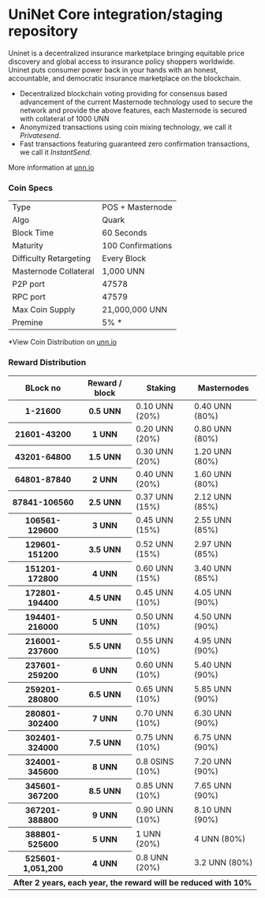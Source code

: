 UniNet Core integration/staging repository
=====================================

Uninet is a decentralized insurance marketplace bringing equitable price discovery and global access to insurance policy shoppers worldwide. Uninet puts consumer power back in your hands with an honest, accountable, and democratic insurance marketplace on the blockchain.
- Decentralized blockchain voting providing for consensus based advancement of the current Masternode technology used to secure the network and provide the above features, each Masternode is secured with collateral of 1000 UNN
- Anonymized transactions using coin mixing technology, we call it _Privatesend_.
- Fast transactions featuring guaranteed zero confirmation transactions, we call it _InstantSend_.

More information at [unn.io](http://uninet-coin.com)

### Coin Specs
<table>
<tr><td>Type</td><td>POS + Masternode</td></tr>
<tr><td>Algo</td><td>Quark</td></tr>
<tr><td>Block Time</td><td>60 Seconds</td></tr>
<tr><td>Maturity</td><td>100 Confirmations</td></tr>
<tr><td>Difficulty Retargeting</td><td>Every Block</td></tr>
<tr><td>Masternode Collateral</td><td>1,000 UNN</td></tr>
<tr><td>P2P port</td><td>47578</td></tr>
<tr><td>RPC port</td><td>47579</td></tr>
<tr><td>Max Coin Supply</td><td>21,000,000 UNN</td></tr>
<tr><td>Premine</td><td>5% *</td></tr>
</table>

*View Coin Distribution on [unn.io](http://uninet-coin.com)

### Reward Distribution


<table>
<thead>
<tr>
<th scope="col">BLock no</th>
<th scope="col">Reward / block</th>
<th scope="col">Staking</th>
<th scope="col">Masternodes</th> 
</tr>
</thead>
<tbody>
<tr>
<th scope="row">1-21600</th>
<th scope="row">0.5 UNN</th>
<td>0.10 UNN (20%)</td>
<td>0.40 UNN (80%)</td> 
</tr>
<tr>
<th scope="row">21601-43200</th>
<th scope="row">1 UNN</th>
<td>0.20 UNN (20%)</td>
<td>0.80 UNN (80%)</td>
</tr>
<tr>
<th scope="row">43201-64800</th>
<th scope="row">1.5 UNN</th>
<td>0.30 UNN (20%)</td>
<td>1.20 UNN (80%)</td>
</tr>
<tr>
<th scope="row">64801-87840</th>
<th scope="row">2 UNN</th>
<td>0.40 UNN (20%)</td>
<td>1.60 UNN (80%)</td>
</tr>
<tr>
<th scope="row">87841-106560</th>
<th scope="row">2.5 UNN</th>
<td>0.37 UNN (15%)</td>
<td>2.12 UNN (85%)</td>
</tr>
<tr>
<th scope="row">106561-129600</th>
<th scope="row">3 UNN</th>
<td>0.45 UNN (15%)</td>
<td>2.55 UNN (85%)</td>
</tr>
<tr>
<th scope="row">129601-151200</th>
<th scope="row">3.5 UNN</th>
<td>0.52 UNN (15%)</td>
<td>2.97 UNN (85%)</td>
</tr>
<tr>
<th scope="row">151201-172800</th>
<th scope="row">4 UNN</th>
<td>0.60 UNN (15%)</td>
<td>3.40 UNN (85%)</td>
</tr>
<tr>
<th scope="row">172801-194400</th>
<th scope="row">4.5 UNN</th>
<td>0.45 UNN (10%)</td>
<td>4.05 UNN (90%)</td>
</tr>
<tr>
<th scope="row">194401-216000</th>
<th scope="row">5 UNN</th>
<td>0.50 UNN (10%)</td>
<td>4.50 UNN (90%)</td>
</tr>
<tr>
<th scope="row">216001-237600</th>
<th scope="row">5.5 UNN</th>
<td>0.55 UNN (10%)</td>
<td>4.95 UNN (90%)</td>
</tr>
<tr>
<th scope="row">237601-259200</th>
<th scope="row">6 UNN</th>
<td>0.60 UNN (10%)</td>
<td>5.40 UNN (90%)</td>
</tr>
<tr>
<th scope="row">259201-280800</th>
<th scope="row">6.5 UNN</th>
<td>0.65 UNN (10%)</td>
<td>5.85 UNN (90%)</td>
</tr>
<tr>
<th scope="row">280801-302400</th>
<th scope="row">7 UNN</th>
<td>0.70 UNN (10%)</td>
<td>6.30 UNN (90%)</td>
</tr>
<tr>
<th scope="row">302401-324000</th>
<th scope="row">7.5 UNN</th>
<td>0.75 UNN (10%)</td>
<td>6.75 UNN (90%)</td>
</tr>
<tr>
<th scope="row">324001-345600</th>
<th scope="row">8 UNN</th>
<td>0.8 0SINS (10%)</td>
<td>7.20 UNN (90%)</td>
</tr>
<tr>
<th scope="row">345601-367200</th>
<th scope="row">8.5 UNN</th>
<td>0.85 UNN (10%)</td>
<td>7.65 UNN (90%)</td>
</tr>
<tr>
<th scope="row">367201-388800</th>
<th scope="row">9 UNN</th>
<td>0.90 UNN (10%)</td>
<td>8.10 UNN (90%)</td>
</tr>
<tr>
<th scope="row">388801-525600</th>
<th scope="row">5 UNN</th>
<td>1 UNN (20%)</td>
<td>4 UNN (80%)</td>
</tr>
<tr>
<tr>
<th scope="row">525601-1,051,200</th>
<th scope="row">4 UNN</th>
<td>0.8 UNN (20%)</td>
<td>3.2 UNN (80%)</td>
</tr>
<tr>						
<th scope="row" colspan=4>After 2 years, each year, the reward will be reduced with 10%</th>
</tr>
</tbody>
</table>
